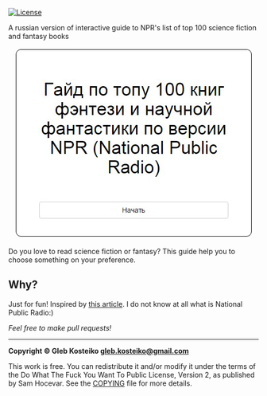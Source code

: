 [![License](https://img.shields.io/badge/License-WTFPL-brightgreen.svg)](https://raw.githubusercontent.com/gleb-kosteiko/top-100-fantasy-scifi-books-ru/master/copying.txt)

A russian version of interactive guide to NPR's list of top 100 science fiction and fantasy books

<p align="center">
  <img src="screen.jpg" alt="screen.jpg"/>
</p>

Do you love to read science fiction or fantasy? This guide help you to choose something on your preference.

## Why?

Just for fun! Inspired by [this article](http://bespoleznyi.ru/blog/2014-08-05-1921). I do not know at all what is National Public Radio:)

*Feel free to make pull requests!*



---

**Copyright © Gleb Kosteiko <gleb.kosteiko@gmail.com>**

This work is free. You can redistribute it and/or modify it under the
terms of the Do What The Fuck You Want To Public License, Version 2,
as published by Sam Hocevar. See the [COPYING](https://github.com/gleb-kosteiko/top-100-fantasy-scifi-books/blob/master/copying.txt) file for more details.
